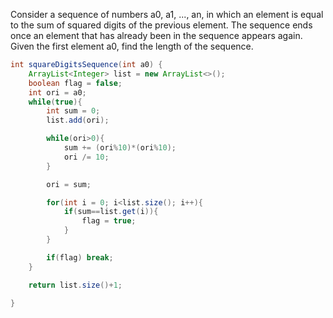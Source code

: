 Consider a sequence of numbers a0, a1, ..., an, in which an element is equal to the sum of squared digits of the previous element. The sequence ends once an element that has already been in the sequence appears again.
Given the first element a0, find the length of the sequence.

```java
int squareDigitsSequence(int a0) {
    ArrayList<Integer> list = new ArrayList<>();
    boolean flag = false;
    int ori = a0;
    while(true){
        int sum = 0;
        list.add(ori);

        while(ori>0){
            sum += (ori%10)*(ori%10);
            ori /= 10;
        }

        ori = sum;

        for(int i = 0; i<list.size(); i++){
            if(sum==list.get(i)){
                flag = true;
            }
        }

        if(flag) break;
    }

    return list.size()+1;

}
```
